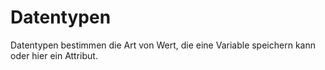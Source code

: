 # Datentypen

Datentypen bestimmen die Art von Wert, die eine Variable speichern kann oder hier ein Attribut.